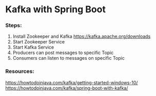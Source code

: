 # Kafka with Spring Boot

### Steps:
1. Install Zookeeper and Kafka https://kafka.apache.org/downloads
2. Start Zookeeper Service
3. Start Kafka Service
4. Producers can post messages to specific Topic
5. Consumers can listen to messages on specific Topic


### Resources: 
https://howtodoinjava.com/kafka/getting-started-windows-10/
https://howtodoinjava.com/kafka/spring-boot-with-kafka/
